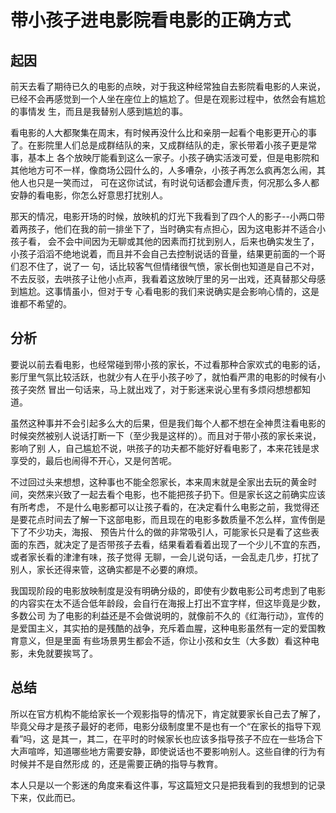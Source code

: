 # 带小孩子进电影院看电影的正确方式



## 起因
前天去看了期待已久的电影的点映，对于我这种经常独自去影院看电影的人来说，已经不会再感觉到一个人坐在座位上的尴尬了。但是在观影过程中，依然会有尴尬的事情发
生，而且是我替别人感到尴尬的事。

看电影的人大都聚集在周末，有时候再没什么比和亲朋一起看个电影更开心的事了。在影院里人们总是成群结队的来，又成群结队的走，家长带着小孩子更是常事，基本上
各个放映厅能看到这么一家子。小孩子确实活泼可爱，但是电影院和其他地方可不一样，像商场公园什么的，人多嘈杂，小孩子再怎么疯再怎么闹，其他人也只是一笑而过，
可在这你试试，有时说句话都会遭斥责，何况那么多人都安静的看电影，你怎么好意思打扰别人。

那天的情况，电影开场的时候，放映机的灯光下我看到了四个人的影子--小两口带着两孩子，他们在我的前一排坐下了，当时确实有点担心，因为这电影并不适合小孩子看，
会不会中间因为无聊或其他的因素而打扰到别人，后来也确实发生了，小孩子滔滔不绝地说着，而且并不会自己去控制说话的音量，结果更前面的一个哥们忍不住了，说了一
句，话比较客气但情绪很气愤，家长倒也知道是自己不对，不去反驳，去哄孩子让他小点声，我看着这放映厅里的另一出戏，还真替那父母感到尴尬。这事情虽小，但对于专
心看电影的我们来说确实是会影响心情的，这是谁都不希望的。

## 分析
要说以前去看电影，也经常碰到带小孩的家长，不过看那种合家欢式的电影的话，影厅里气氛比较活跃，也就少有人在乎小孩子吵了，就怕看严肃的电影的时候有小孩子突然
冒出一句话来，马上就出戏了，对于影迷来说心里有多烦闷想想都知道。

虽然这种事并不会引起多么大的后果，但是我们每个人都不想在全神贯注看电影的时候突然被别人说话打断一下（至少我是这样的）。而且对于带小孩的家长来说，影响了别
人，自己尴尬不说，哄孩子的功夫都不能好好看电影了，本来花钱是求享受的，最后也闹得不开心，又是何苦呢。

不过回过头来想想，这种事也不能全怨家长，本来周末就是全家出去玩的黄金时间，突然来兴致了一起去看个电影，也不能把孩子扔下。但是家长这之前确实应该有所考虑，
不是什么电影都可以让孩子看的，在决定看什么电影之前，我觉得还是要花点时间去了解一下这部电影，而且现在的电影多数质量不怎么样，宣传倒是下了不少功夫，海报、
预告片什么的做的非常吸引人，可能家长只是看了这些表面的东西，就决定了是否带孩子去看，结果看着看着出现了一个少儿不宜的东西，或者家长看的津津有味，孩子觉得
无聊，一会儿说句话，一会乱走几步，打扰了别人，家长还得来管，这确实都是不必要的麻烦。

我国现阶段的电影放映制度是没有明确分级的，即使有少数电影公司考虑到了电影的内容实在太不适合低年龄段，会自行在海报上打出不宜字样，但这毕竟是少数，多数公司
为了电影的利益还是不会做说明的，就像前不久的《红海行动》，宣传的是爱国主义，其实拍的是残酷的战争，充斥着血腥，这种电影虽然有一定的爱国教育意义，但是里面
有些场景男生都会不适，你让小孩和女生（大多数）看这种电影，未免就要挨骂了。

## 总结
所以在官方机构不能给家长一个观影指导的情况下，肯定就要家长自己去了解了，毕竟父母才是孩子最好的老师，电影分级制度里不是也有一个“在家长的指导下观看”吗，这
是其一，其二，在平时的时候家长也应该多指导孩子不应在一些场合下大声喧哗，知道哪些地方需要安静，即使说话也不要影响别人。这些自律的行为有时候并不是自然形成
的，还是需要正确的指导与教育。

本人只是以一个影迷的角度来看这件事，写这篇短文只是把我看到的我想到的记录下来，仅此而已。

